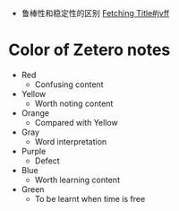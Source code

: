 


- 鲁棒性和稳定性的区别
[Fetching Title#jvff](https://blog.csdn.net/qq_50942093/article/details/135146883)

# Color of Zetero notes
- Red
	- Confusing content
- Yellow
	- Worth noting content
- Orange
	- Compared with Yellow
- Gray
	- Word interpretation
- Purple
	- Defect
- Blue
	- Worth learning content
- Green
	- To be learnt when time is free